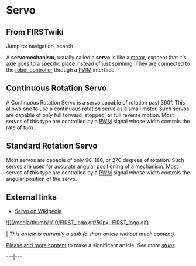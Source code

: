 # Servo

## From FIRSTwiki

Jump to: navigation, search

A **servomechanism**, usually called a **servo** is like a [motor](Motor "Motor"), expcept that it's axle goes to a specific place instead of just spinning. They are connected to the [robot controller](robot-controller) through a [PWM](pwm) interface.

## Continuous Rotation Servo

A Continuous Rotation Servo is a servo capable of rotation past 360°. This allows one to use a continuous rotation servo as a small motor. Such servos are capable of only full forward, stopped, or full reverse motion. Most servos of this type are controlled by a [PWM](pwm) signal whose width controls the rate of turn.

## Standard Rotation Servo

Most servos are capable of only 90, 180, or 270 degrees of rotation. Such servos are used for accurate angular positioning of a mechanism. Most servos of this type are controlled by a [PWM](pwm) signal whose width controls the angular position of the servo.

## External links

- [Servo on Wikipedia](http://en.wikipedia.org/wiki/Servomechanism "http://en.wikipedia.org/wiki/Servomechanism")

[![](/media/thumb/1/10/FIRST_logo.gif/50px-
FIRST_logo.gif)](Image:FIRST_logo.gif)

| _This article is currently a stub (a short article without much content)._

[Please add more content](http://www.firstwiki.net/index.php?title=Servo&action=edit "http://www.firstwiki.net/index.php?title=Servo&action=edit") to make a significant article. _See more [stubs](Special:Shortpages "Special:Shortpages")._

---|---
